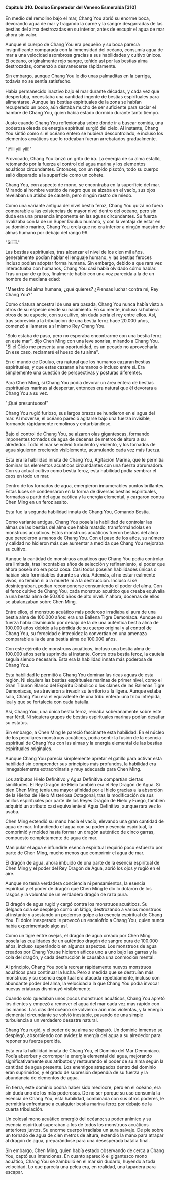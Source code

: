 
#### Capítulo 310. Douluo Emperador del Veneno Esmeralda [310]


En medio del remolino bajo el mar, Chang You abrió su enorme boca, devorando agua de mar y tragando la carne y la sangre desgarradas de las bestias del alma destrozadas en su interior, antes de escupir el agua de mar ahora sin valor.

Aunque el cuerpo de Chang You era pequeño y su boca parecía insignificante comparada con la inmensidad del océano, consumía agua de mar a una velocidad asombrosa gracias a sus habilidades y cultivo únicos. El océano, originalmente rojo sangre, teñido así por las bestias alma destrozadas, comenzó a desvanecerse rápidamente.

Sin embargo, aunque Chang You le dio unas palmaditas en la barriga, todavía no se sentía satisfecho.

Había permanecido inactivo bajo el mar durante décadas, y cada vez que despertaba, necesitaba una cantidad ingente de bestias espirituales para alimentarse. Aunque las bestias espirituales de la zona se habían recuperado un poco, aún distaba mucho de ser suficiente para saciar el hambre de Chang You, quien había estado dormido durante tanto tiempo.

Justo cuando Chang You reflexionaba sobre dónde ir a buscar comida, una poderosa oleada de energía espiritual surgió del cielo. Al instante, Chang You sintió como si el océano entero se hubiera descontrolado, e incluso los elementos acuáticos que lo rodeaban fueran arrebatados gradualmente.

"¡Yiii yiii yiii!"

Provocado, Chang You lanzó un grito de ira. La energía de su alma estalló, retomando por la fuerza el control del agua marina y los elementos acuáticos circundantes. Entonces, con un rápido pisotón, todo su cuerpo salió disparado a la superficie como un cohete.

Chang You, con aspecto de mono, se encontraba en la superficie del mar. Mirando al hombre vestido de negro que se alzaba en el vacío, sus ojos revelaban un atisbo de cautela, pero ningún rastro de miedo.

Como una variante antigua del nivel bestia feroz, Chang You quizá no fuera comparable a las existencias de mayor nivel dentro del océano, pero sin duda era una presencia imponente en las aguas circundantes. Su fuerza rivalizaba con la de un Super Douluo humano, y con la ventaja de estar en su dominio marino, Chang You creía que no era inferior a ningún maestro de almas humano por debajo del rango 99.

"Síííííí."

Las bestias espirituales, tras alcanzar el nivel de los cien mil años, generalmente podían hablar el lenguaje humano, y las bestias feroces incluso podían adoptar forma humana. Sin embargo, debido a que rara vez interactuaba con humanos, Chang You casi había olvidado cómo hablar. Tras un par de gritos, finalmente habló con una voz parecida a la de un hombre de mediana edad:

"Maestro del alma humana, ¿qué quieres? ¿Piensas luchar contra mí, Rey Chang You?"

Como criatura ancestral de una era pasada, Chang You nunca había visto a otros de su especie desde su nacimiento. En su mente, incluso si hubiera otros de su especie, con su cultivo, sin duda sería el rey entre ellos. Así, tras sobrevivir a la tribulación de una bestia feroz hace 20.000 años, comenzó a llamarse a sí mismo Rey Chang You.

"Solo estaba de paso, pero no esperaba encontrarme con una bestia feroz en este mar", dijo Chen Ming con una leve sonrisa, mirando a Chang You. "Si el Cielo me presenta una oportunidad, es un pecado no aprovecharla. En ese caso, reclamaré el hueso de tu alma".

En el mundo de Douluo, era natural que los humanos cazaran bestias espirituales, y que estas cazaran a humanos o incluso entre sí. Era simplemente una cuestión de perspectivas y posturas diferentes.

Para Chen Ming, si Chang You podía devorar un área entera de bestias espirituales marinas al despertar, entonces era natural que él devorara a Chang You a su vez.

"¡Qué presuntuoso!"

Chang You rugió furioso, sus largos brazos se hundieron en el agua del mar. Al moverse, el océano pareció agitarse bajo una fuerza invisible, formando rápidamente remolinos y enturbiándose.

Bajo el control de Chang You, se alzaron olas gigantescas, formando imponentes tornados de agua de decenas de metros de altura a su alrededor. Todo el mar se volvió turbulento y violento, y los tornados de agua siguieron creciendo visiblemente, acumulando cada vez más fuerza.

Esta era la habilidad innata de Chang You, Agitación Marina, que le permitía dominar los elementos acuáticos circundantes con una fuerza abrumadora. Con su actual cultivo como bestia feroz, esta habilidad podía sembrar el caos en todo un mar.

Dentro de los tornados de agua, emergieron innumerables puntos brillantes. Estas luces se condensaron en la forma de diversas bestias espirituales, formadas a partir del agua caótica y la energía elemental, y cargaron contra Chen Ming en un feroz asalto.

Esta fue la segunda habilidad innata de Chang You, Comando Bestia.

Como variante antigua, Chang You poseía la habilidad de controlar las almas de las bestias del alma que había matado, transformándolas en monstruos acuáticos. Estos monstruos acuáticos fueron bestias del alma que perecieron a manos de Chang You. Con el paso de los años, su número y calidad no hicieron más que aumentar a medida que Chang You mejoraba su cultivo.

Aunque la cantidad de monstruos acuáticos que Chang You podía controlar era limitada, tras incontables años de selección y refinamiento, el poder que ahora poseía no era poca cosa. Casi todos poseían habilidades únicas o habían sido formidables durante su vida. Además, al no estar realmente vivos, no temían ni a la muerte ni a la destrucción. Incluso si se desintegraban, podían recomponerse consumiendo el poder del alma. Con el feroz cultivo de Chang You, cada monstruo acuático que creaba equivalía a una bestia alma de 50.000 años de alto nivel. Y ahora, docenas de ellos se abalanzaban sobre Chen Ming.

Entre ellos, el monstruo acuático más poderoso irradiaba el aura de una bestia alma de 100.000 años: era una Ballena Tigre Demoníaca. Aunque su fuerza había disminuido por debajo de la de una auténtica bestia alma de 100.000 años debido a la pérdida de su cuerpo original y al control de Chang You, su ferocidad e intrepidez la convertían en una amenaza comparable a la de una bestia alma de 100.000 años.

Con este ejército de monstruos acuáticos, incluso una bestia alma de 100.000 años sería suprimida al instante. Contra otra bestia feroz, la cautela seguía siendo necesaria. Esta era la habilidad innata más poderosa de Chang You.

Esta habilidad le permitió a Chang You dominar las ricas aguas de esta región. Ni siquiera las bestias espirituales marinas de primer nivel, como el Gran Tiburón Blanco del Espíritu Diabólico o los clanes de las Ballenas Tigre Demoníacas, se atrevieron a invadir su territorio a la ligera. Aunque estaba solo, Chang You era el equivalente de una tribu entera: una tribu intrépida, leal y que se fortalecía con cada batalla.

Así, Chang You, una única bestia feroz, reinaba soberanamente sobre este mar fértil. Ni siquiera grupos de bestias espirituales marinas podían desafiar su estatus.

Sin embargo, a Chen Ming le pareció fascinante esta habilidad. En el núcleo de los peculiares monstruos acuáticos, podía sentir la fusión de la esencia espiritual de Chang You con las almas y la energía elemental de las bestias espirituales originales.

Aunque Chang You parecía simplemente apretar el gatillo para activar esta habilidad sin comprender sus principios más profundos, la habilidad era innegablemente extraordinaria y muy adecuada para Chen Ming.

Los atributos Hielo Definitivo y Agua Definitiva compartían ciertas similitudes. El Rey Dragón de Hielo también era el Rey Dragón de Agua. Si bien Chen Ming tenía una mayor afinidad por el hielo gracias a la absorción de la Hierba de Hielo Misteriosa Octagonal, tras la modificación de sus anillos espirituales por parte de los Reyes Dragón de Hielo y Fuego, también adquirió un atributo casi equivalente al Agua Definitiva, aunque rara vez lo usaba.

Chen Ming extendió su mano hacia el vacío, elevando una gran cantidad de agua de mar. Infundiendo el agua con su poder y esencia espiritual, la comprimió y moldeó hasta formar un dragón auténtico de cinco garras, compuesto completamente de agua de mar.

Manipular el agua e infundirle esencia espiritual requirió poco esfuerzo por parte de Chen Ming, mucho menos que comprimir el agua de mar.

El dragón de agua, ahora imbuido de una parte de la esencia espiritual de Chen Ming y el poder del Rey Dragón de Agua, abrió los ojos y rugió en el aire.

Aunque no tenía verdadera conciencia ni pensamientos, la esencia espiritual y el poder de dragón que Chen Ming le dio lo dotaron de los rasgos y la voluntad de un verdadero dragón de raza pura.

El dragón de agua rugió y cargó contra los monstruos acuáticos. Su delgada cola se desplegó como un látigo, destrozando a varios monstruos al instante y asestando un poderoso golpe a la esencia espiritual de Chang You. El dolor inesperado le provocó un escalofrío a Chang You, quien nunca había experimentado algo así.

Como un tigre entre ovejas, el dragón de agua creado por Chen Ming poseía las cualidades de un auténtico dragón de sangre pura de 100.000 años, incluso superándolo en algunos aspectos. Los monstruos de agua creados por Chang You se hicieron añicos uno a uno bajo las garras y la cola del dragón, y cada destrucción le causaba una conmoción mental.

Al principio, Chang You podía recrear rápidamente nuevos monstruos acuáticos para continuar la lucha. Pero a medida que se destruían más monstruos y su esencia espiritual era atacada repetidamente, incluso con abundante poder del alma, la velocidad a la que Chang You podía invocar nuevas criaturas disminuyó visiblemente.

Cuando solo quedaban unos pocos monstruos acuáticos, Chang You apretó los dientes y empezó a remover el agua del mar cada vez más rápido con las manos. Las olas del océano se volvieron aún más violentas, y la energía elemental circundante se volvió inestable, pasando de una simple turbulencia a un verdadero desastre natural.

Chang You rugió, y el poder de su alma se disparó. Un dominio inmenso se desplegó, absorbiendo con avidez la energía del agua a su alrededor para reponer su fuerza perdida.

Esta era la habilidad innata de Chang You, el Dominio del Mar Demoníaco. Podía absorber y corromper la energía elemental del agua, mejorando significativamente sus atributos y restaurando el poder de su alma según la cantidad de agua presente. Los enemigos atrapados dentro del dominio eran suprimidos, y el grado de supresión dependía de su fuerza y la abundancia de elementos de agua.

En tierra, este dominio podría haber sido mediocre, pero en el océano, era sin duda uno de los más poderosos. De no ser porque su uso consumía la esencia de Chang You, esta habilidad, combinada con sus otros poderes, le permitiría enfrentarse a cualquier bestia marina feroz por debajo de la cuarta tribulación.

Un colosal mono acuático emergió del océano; su poder anímico y su esencia espiritual superaban a los de todos los monstruos acuáticos anteriores juntos. Su enorme cuerpo irradiaba un aura salvaje. De pie sobre un tornado de agua de cien metros de altura, extendió la mano para atrapar al dragón de agua, preparándose para una desesperada batalla final.

Sin embargo, Chen Ming, quien había estado observando de cerca a Chang You, captó sus intenciones. En cuanto apareció el gigantesco mono acuático, Chang You se zambulló en el mar sin dudarlo, huyendo a toda velocidad. Lo que parecía una pelea era, en realidad, una tapadera para escapar.